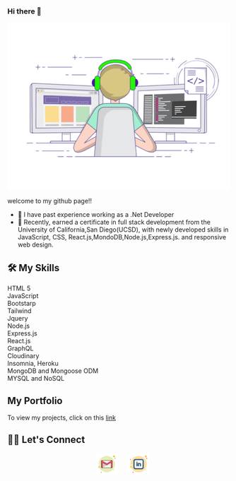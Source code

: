 ### Hi there 👋

![person using a computer animated image](images/profileReadMe.gif)


welcome to my github page!!

- 🔭 I have past experience working as a .Net Developer
- 🌱 Recently, earned a certificate in full stack development from the University of California,San Diego(UCSD), with newly developed skills in JavaScript, CSS, React.js,MondoDB,Node.js,Express.js. and responsive web design.


## 🛠️ My Skills

HTML 5 <br>
JavaScript<br>
Bootstarp<br>
Tailwind<br>
Jquery<br>
Node.js<br>
Express.js<br>
React.js<br>
GraphQL<br>
Cloudinary<br>
Insomnia, Heroku <br>
MongoDB and Mongoose ODM<br>
MYSQL and NoSQL



## My Portfolio
To view my projects, click on this <a href="https://sangeethanr.github.io/My-Portfolio/" target="_blank" >link </a>

## 🙋‍♀️ Let's Connect
<p align="center">  
 &emsp;
<a href="https://mail.google.com/mail/?view=cm&fs=1&tf=1&to=sangeethajadhav123@gmail.com" >
<img src="images/gmail.png" alt="mail_image"></img></a>
 &emsp;
<a href="https://linkedin.com/in/sangeetha-nageshwara-rao-164a0120">
<img src="images/linkedin.png" alt="linkedin_image"></img></a>
</p>
                                           
